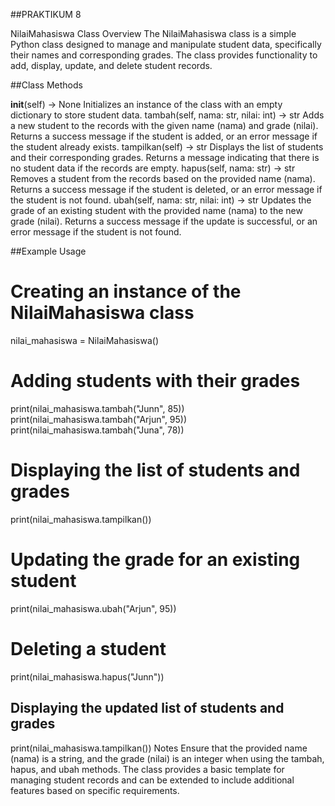 ##PRAKTIKUM 8

NilaiMahasiswa Class
Overview
The NilaiMahasiswa class is a simple Python class designed to manage and manipulate student data, specifically their names and corresponding grades. The class provides functionality to add, display, update, and delete student records.

##Class Methods

__init__(self) -> None
Initializes an instance of the class with an empty dictionary to store student data.
tambah(self, nama: str, nilai: int) -> str
Adds a new student to the records with the given name (nama) and grade (nilai).
Returns a success message if the student is added, or an error message if the student already exists.
tampilkan(self) -> str
Displays the list of students and their corresponding grades.
Returns a message indicating that there is no student data if the records are empty.
hapus(self, nama: str) -> str
Removes a student from the records based on the provided name (nama).
Returns a success message if the student is deleted, or an error message if the student is not found.
ubah(self, nama: str, nilai: int) -> str
Updates the grade of an existing student with the provided name (nama) to the new grade (nilai).
Returns a success message if the update is successful, or an error message if the student is not found.

##Example Usage

# Creating an instance of the NilaiMahasiswa class
nilai_mahasiswa = NilaiMahasiswa()

# Adding students with their grades
print(nilai_mahasiswa.tambah("Junn", 85))
print(nilai_mahasiswa.tambah("Arjun", 95))
print(nilai_mahasiswa.tambah("Juna", 78))

# Displaying the list of students and grades
print(nilai_mahasiswa.tampilkan())

# Updating the grade for an existing student
print(nilai_mahasiswa.ubah("Arjun", 95))

# Deleting a student
print(nilai_mahasiswa.hapus("Junn"))

## Displaying the updated list of students and grades
print(nilai_mahasiswa.tampilkan())
Notes
Ensure that the provided name (nama) is a string, and the grade (nilai) is an integer when using the tambah, hapus, and ubah methods.
The class provides a basic template for managing student records and can be extended to include additional features based on specific requirements.
